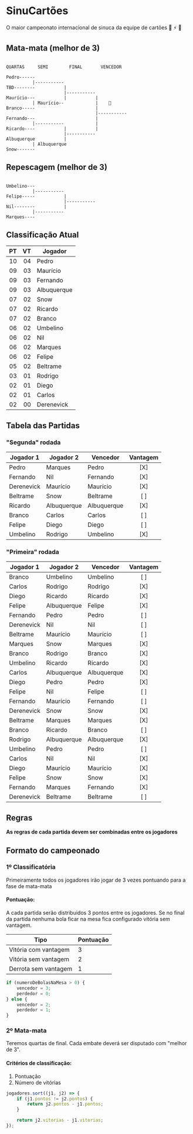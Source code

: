 # SinuCartões
O maior campeonato internacional de sinuca da equipe de cartões 🤘 ⚡️ 🎱

## Mata-mata (melhor de 3)

```

QUARTAS     SEMI        FINAL       VENCEDOR

Pedro------
          |-----------
TBD--------           |
                      |-----------
Maurício---           |           |
          | Maurício--            |    👑
Branco-----                       |
                                  |-----------
Fernando---                       |
          |-----------            |
Ricardo----           |           |
                      |-----------
Albuquerque           |
          | Albuquerque
Snow-------

```

## Repescagem (melhor de 3)

```

Umbelino---
          |-----------
Felipe-----           |
                      |-----------
Nil--------           |
          |-----------
Marques----

```

## Classificação Atual

| PT | VT | Jogador
| -: | -: | -------
| 10 | 04 | Pedro
| 09 | 03 | Maurício
| 09 | 03 | Fernando
| 09 | 03 | Albuquerque
| 07 | 02 | Snow
| 07 | 02 | Ricardo
| 07 | 02 | Branco
| 06 | 02 | Umbelino
| 06 | 02 | Nil
| 06 | 02 | Marques
| 06 | 02 | Felipe
| 05 | 02 | Beltrame
| 03 | 01 | Rodrigo
| 02 | 01 | Diego
| 02 | 01 | Carlos
| 02 | 00 | Derenevick

## Tabela das Partidas

### "Segunda" rodada

| Jogador 1   | Jogador 2   | Vencedor    | Vantagem
| ----------- | ----------- | ----------- | :------:
| Pedro       | Marques     | Pedro       | [X]
| Fernando    | Nil         | Fernando    | [X]
| Derenevick  | Maurício    | Maurício    | [X]
| Beltrame    | Snow        | Beltrame    | [ ]
| Ricardo     | Albuquerque | Albuquerque | [X]
| Branco      | Carlos      | Carlos      | [ ]
| Felipe      | Diego       | Diego       | [ ]
| Umbelino    | Rodrigo     | Umbelino    | [X]

### "Primeira" rodada

| Jogador 1   | Jogador 2   | Vencedor    | Vantagem
| ----------- | ----------- | ----------- | :------:
| Branco      | Umbelino    | Umbelino    | [ ]
| Carlos      | Rodrigo     | Rodrigo     | [X]
| Diego       | Ricardo     | Ricardo     | [X]
| Felipe      | Albuquerque | Felipe      | [X]
| Fernando    | Pedro       | Pedro       | [ ]
| Derenevick  | Nil         | Nil         | [ ]
| Beltrame    | Maurício    | Maurício    | [ ]
| Marques     | Snow        | Marques     | [X]
| Branco      | Rodrigo     | Branco      | [X]
| Umbelino    | Ricardo     | Ricardo     | [X]
| Carlos      | Albuquerque | Albuquerque | [X]
| Diego       | Pedro       | Pedro       | [X]
| Felipe      | Nil         | Felipe      | [ ]
| Fernando    | Maurício    | Fernando    | [ ]
| Derenevick  | Snow        | Snow        | [X]
| Beltrame    | Marques     | Marques     | [X]
| Branco      | Ricardo     | Branco      | [ ]
| Rodrigo     | Albuquerque | Albuquerque | [X]
| Umbelino    | Pedro       | Pedro       | [ ]
| Carlos      | Nil         | Nil         | [X]
| Diego       | Maurício    | Maurício    | [X]
| Felipe      | Snow        | Snow        | [X]
| Fernando    | Marques     | Fernando    | [X]
| Derenevick  | Beltrame    | Beltrame    | [ ]

## Regras
**As regras de cada partida devem ser combinadas entre os jogadores**

## Formato do campeonado

### 1º Classificatória
Primeiramente todos os jogadores irão jogar de 3 vezes pontuando para a fase de mata-mata

#### Pontuação:
A cada partida serão distribuidos 3 pontos entre os jogadores. Se no final da partida nenhuma bola ficar na mesa fica configurado vitória sem vantagem.

Tipo | Pontuação
---- | ---------
Vitória com vantagem | 3
Vitória sem vantagem | 2
Derrota sem vantagem | 1

```javascript
if (numeroDeBolasNaMesa > 0) {
    vencedor = 3;
    perdedor = 0;
} else {
    vencedor = 2;
    perdedor = 1;
} 
```

### 2º Mata-mata

Teremos quartas de final. Cada embate deverá ser disputado com "melhor de 3".

#### Critérios de classificação:

1. Pontuação
2. Número de vitórias

```javascript
jogadores.sort((j1, j2) => {
    if (j1.pontos != j2.pontos) {
        return j2.pontos - j1.pontos;
    }

    return j2.vitorias - j1.vitorias;
});
```
